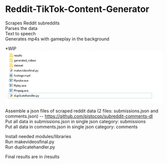 # Reddit-TikTok-Content-Generator
Scrapes Reddit subreddits <br />
Parses the data <br />
Text to speech <br />
Generates mp4s with gameplay in the background

*WIP
<img src="ttsdata.JPG"></img>


Assemble a json files of scraped reddit data (2 files: submissions.json and comments.json) -- https://github.com/pistocop/subreddit-comments-dl <br/>
Put all data in submissions.json in single json category: submissions <br/>
Put all data in comments.json in single json category: comments <br/>

Install needed modules/libraries<br/>
Run makevideosfinal.py<br/>
Run duplicatehandler.py<br/>

Final results are in /results<br/>


